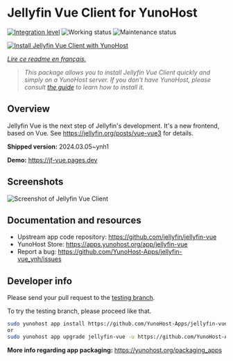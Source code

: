 <!--
N.B.: This README was automatically generated by https://github.com/YunoHost/apps/tree/master/tools/readme_generator
It shall NOT be edited by hand.
-->

# Jellyfin Vue Client for YunoHost

[![Integration level](https://dash.yunohost.org/integration/jellyfin-vue.svg)](https://dash.yunohost.org/appci/app/jellyfin-vue) ![Working status](https://ci-apps.yunohost.org/ci/badges/jellyfin-vue.status.svg) ![Maintenance status](https://ci-apps.yunohost.org/ci/badges/jellyfin-vue.maintain.svg)

[![Install Jellyfin Vue Client with YunoHost](https://install-app.yunohost.org/install-with-yunohost.svg)](https://install-app.yunohost.org/?app=jellyfin-vue)

*[Lire ce readme en français.](./README_fr.md)*

> *This package allows you to install Jellyfin Vue Client quickly and simply on a YunoHost server.
If you don't have YunoHost, please consult [the guide](https://yunohost.org/#/install) to learn how to install it.*

## Overview

Jellyfin Vue is the next step of Jellyfin's development. It's a new frontend, based on Vue. See https://jellyfin.org/posts/vue-vue3 for details.


**Shipped version:** 2024.03.05~ynh1

**Demo:** https://jf-vue.pages.dev

## Screenshots

![Screenshot of Jellyfin Vue Client](./doc/screenshots/jellyfin-vue-homepage-2023-04.jpg)

## Documentation and resources

* Upstream app code repository: <https://github.com/jellyfin/jellyfin-vue>
* YunoHost Store: <https://apps.yunohost.org/app/jellyfin-vue>
* Report a bug: <https://github.com/YunoHost-Apps/jellyfin-vue_ynh/issues>

## Developer info

Please send your pull request to the [testing branch](https://github.com/YunoHost-Apps/jellyfin-vue_ynh/tree/testing).

To try the testing branch, please proceed like that.

``` bash
sudo yunohost app install https://github.com/YunoHost-Apps/jellyfin-vue_ynh/tree/testing --debug
or
sudo yunohost app upgrade jellyfin-vue -u https://github.com/YunoHost-Apps/jellyfin-vue_ynh/tree/testing --debug
```

**More info regarding app packaging:** <https://yunohost.org/packaging_apps>